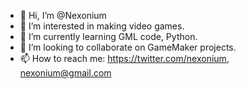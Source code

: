 - 👋 Hi, I’m @Nexonium
- 👀 I’m interested in making video games.
- 🌱 I’m currently learning GML code, Python.
- 💞️ I’m looking to collaborate on GameMaker projects.
- 📫 How to reach me: https://twitter.com/nexonium, nexonium@gmail.com

<!---
Nexonium/Nexonium is a ✨ special ✨ repository because its `README.md` (this file) appears on your GitHub profile.
You can click the Preview link to take a look at your changes.
--->
